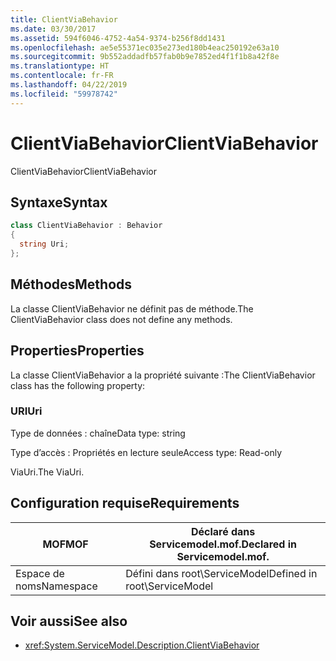 ```yaml
---
title: ClientViaBehavior
ms.date: 03/30/2017
ms.assetid: 594f6046-4752-4a54-9374-b256f8dd1431
ms.openlocfilehash: ae5e55371ec035e273ed180b4eac250192e63a10
ms.sourcegitcommit: 9b552addadfb57fab0b9e7852ed4f1f1b8a42f8e
ms.translationtype: HT
ms.contentlocale: fr-FR
ms.lasthandoff: 04/22/2019
ms.locfileid: "59978742"
---
```

# <a name="clientviabehavior"></a><span data-ttu-id="c1d51-102">ClientViaBehavior</span><span class="sxs-lookup"><span data-stu-id="c1d51-102">ClientViaBehavior</span></span>
<span data-ttu-id="c1d51-103">ClientViaBehavior</span><span class="sxs-lookup"><span data-stu-id="c1d51-103">ClientViaBehavior</span></span>  
  
## <a name="syntax"></a><span data-ttu-id="c1d51-104">Syntaxe</span><span class="sxs-lookup"><span data-stu-id="c1d51-104">Syntax</span></span>  
  
```csharp
class ClientViaBehavior : Behavior  
{  
  string Uri;  
};  
```  
  
## <a name="methods"></a><span data-ttu-id="c1d51-105">Méthodes</span><span class="sxs-lookup"><span data-stu-id="c1d51-105">Methods</span></span>  
 <span data-ttu-id="c1d51-106">La classe ClientViaBehavior ne définit pas de méthode.</span><span class="sxs-lookup"><span data-stu-id="c1d51-106">The ClientViaBehavior class does not define any methods.</span></span>  
  
## <a name="properties"></a><span data-ttu-id="c1d51-107">Properties</span><span class="sxs-lookup"><span data-stu-id="c1d51-107">Properties</span></span>  
 <span data-ttu-id="c1d51-108">La classe ClientViaBehavior a la propriété suivante :</span><span class="sxs-lookup"><span data-stu-id="c1d51-108">The ClientViaBehavior class has the following property:</span></span>  
  
### <a name="uri"></a><span data-ttu-id="c1d51-109">URI</span><span class="sxs-lookup"><span data-stu-id="c1d51-109">Uri</span></span>  
 <span data-ttu-id="c1d51-110">Type de données : chaîne</span><span class="sxs-lookup"><span data-stu-id="c1d51-110">Data type: string</span></span>  
  
 <span data-ttu-id="c1d51-111">Type d’accès : Propriétés en lecture seule</span><span class="sxs-lookup"><span data-stu-id="c1d51-111">Access type: Read-only</span></span>  
  
 <span data-ttu-id="c1d51-112">ViaUri.</span><span class="sxs-lookup"><span data-stu-id="c1d51-112">The ViaUri.</span></span>  
  
## <a name="requirements"></a><span data-ttu-id="c1d51-113">Configuration requise</span><span class="sxs-lookup"><span data-stu-id="c1d51-113">Requirements</span></span>  
  
|<span data-ttu-id="c1d51-114">MOF</span><span class="sxs-lookup"><span data-stu-id="c1d51-114">MOF</span></span>|<span data-ttu-id="c1d51-115">Déclaré dans Servicemodel.mof.</span><span class="sxs-lookup"><span data-stu-id="c1d51-115">Declared in Servicemodel.mof.</span></span>|  
|---------|-----------------------------------|  
|<span data-ttu-id="c1d51-116">Espace de noms</span><span class="sxs-lookup"><span data-stu-id="c1d51-116">Namespace</span></span>|<span data-ttu-id="c1d51-117">Défini dans root\ServiceModel</span><span class="sxs-lookup"><span data-stu-id="c1d51-117">Defined in root\ServiceModel</span></span>|  
  
## <a name="see-also"></a><span data-ttu-id="c1d51-118">Voir aussi</span><span class="sxs-lookup"><span data-stu-id="c1d51-118">See also</span></span>

- <xref:System.ServiceModel.Description.ClientViaBehavior>
